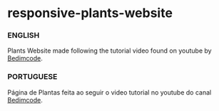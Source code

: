 # responsive-plants-website


### ENGLISH
Plants Website made following the tutorial video found on youtube by [Bedimcode](https://www.youtube.com/c/Bedimcode).


### PORTUGUESE
Página de Plantas feita ao seguir o video tutorial no youtube do canal [Bedimcode](https://www.youtube.com/c/Bedimcode).
